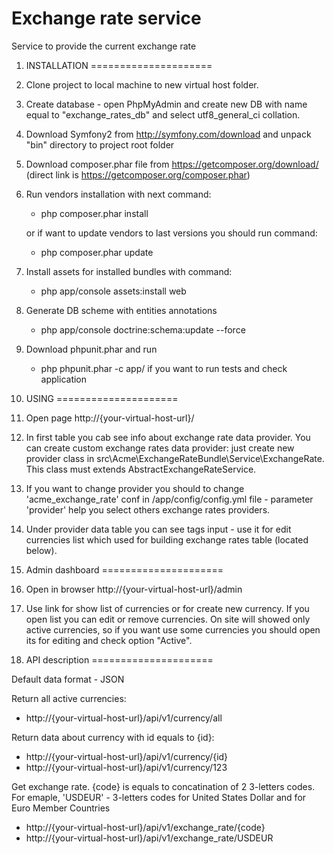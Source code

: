 Exchange rate service
=====================

Service to provide the current exchange rate

1. INSTALLATION
=====================

1. Clone project to local machine to new virtual host folder.
2. Create database - open PhpMyAdmin and create new DB with name equal to "exchange_rates_db" and select utf8_general_ci collation.
3. Download Symfony2 from http://symfony.com/download and unpack "bin" directory to project root folder
4. Download composer.phar file from https://getcomposer.org/download/ (direct link is https://getcomposer.org/composer.phar)
5. Run vendors installation with next command:
    - php composer.phar install

    or if want to update vendors to last versions you should run command:
    - php composer.phar update

6. Install assets for installed bundles with command:
    - php app/console assets:install web

7. Generate DB scheme with entities annotations
    - php app/console doctrine:schema:update --force

8. Download phpunit.phar and run
    - php phpunit.phar -c app/
    if you want to run tests and check application

2. USING
=====================

1. Open page http://{your-virtual-host-url}/
2. In first table you cab see info about exchange rate data provider.
You can create custom exchange rates data provider: just create new provider class in src\Acme\ExchangeRateBundle\Service\ExchangeRate.
This class must extends AbstractExchangeRateService.
3. If you want to change provider you should to change 'acme_exchange_rate' conf in /app/config/config.yml file - parameter 'provider' help you select others exchange rates providers.
4. Under provider data table you can see tags input - use it for edit currencies list which used for building exchange rates table (located below).


3. Admin dashboard
=====================

1. Open in browser http://{your-virtual-host-url}/admin
2. Use link for show list of currencies or for create new currency. If you open list you can edit or remove currencies.
On site will showed only active currencies, so if you want use some currencies you should open its for editing and check option "Active".

4. API description
=====================

Default data format - JSON

Return all active currencies:
+ http://{your-virtual-host-url}/api/v1/currency/all

Return data about currency with id equals to {id}:
+ http://{your-virtual-host-url}/api/v1/currency/{id}
+ http://{your-virtual-host-url}/api/v1/currency/123

Get exchange rate. {code} is equals to concatination of 2 3-letters codes. For emaple, 'USDEUR' - 3-letters codes for United States Dollar and for Euro Member Countries
+ http://{your-virtual-host-url}/api/v1/exchange_rate/{code}
+ http://{your-virtual-host-url}/api/v1/exchange_rate/USDEUR
